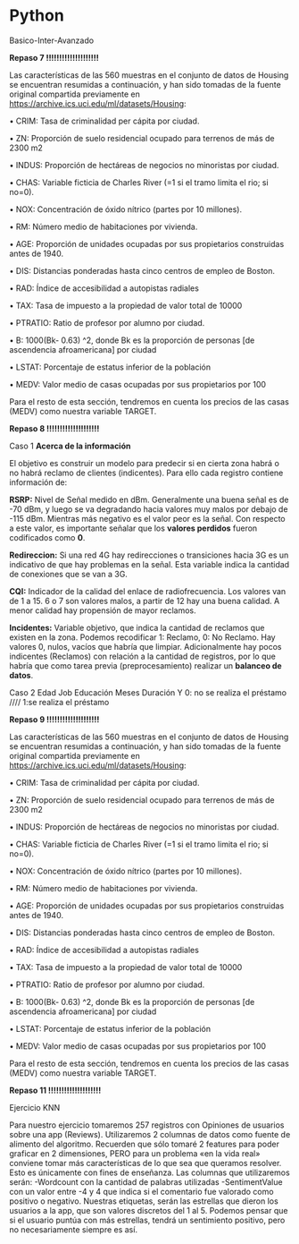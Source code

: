 # Python
Basico-Inter-Avanzado

**Repaso 7 !!!!!!!!!!!!!!!!!!!!**

Las características de las 560 muestras en el conjunto de datos de Housing se encuentran resumidas a continuación, y han sido tomadas de la fuente original compartida previamente en https://archive.ics.uci.edu/ml/datasets/Housing: 

•	CRIM: Tasa de criminalidad per cápita por ciudad.

•	ZN: Proporción de suelo residencial ocupado para terrenos de más de 2300 m2

•	INDUS: Proporción de hectáreas de negocios no minoristas por ciudad.

•	CHAS: Variable ficticia de Charles River (=1 si el tramo limita el rio; si no=0).

•	NOX: Concentración de óxido nítrico (partes por 10 millones).

•	RM: Número medio de habitaciones por vivienda.

•	AGE: Proporción de unidades ocupadas por sus propietarios construidas antes de 1940.

•	DIS: Distancias ponderadas hasta cinco centros de empleo de Boston.

•	RAD: Índice de accesibilidad a autopistas radiales

•	TAX: Tasa de impuesto a la propiedad de valor total de 10000

•	PTRATIO: Ratio de profesor por alumno por ciudad.

•	B: 1000(Bk- 0.63) ^2, donde Bk es la proporción de personas [de ascendencia afroamericana] por ciudad

•	LSTAT: Porcentaje de estatus inferior de la población

•	MEDV: Valor medio de casas ocupadas por sus propietarios por 100

Para el resto de esta sección, tendremos en cuenta los precios de las casas (MEDV) como nuestra variable TARGET.

**Repaso 8 !!!!!!!!!!!!!!!!!!!!**

Caso 1
**Acerca de la información**

El objetivo es construir un modelo para predecir si en cierta zona habrá o no habrá reclamo de clientes (indicentes). Para ello cada registro contiene información de:

**RSRP:** Nivel de Señal medido en dBm. Generalmente una buena señal es de -70 dBm, y luego se va degradando hacia valores muy malos por debajo de -115 dBm. Mientras más negativo es el valor peor es la señal. Con respecto a este valor, es importante señalar que los **valores perdidos** fueron codificados como **0**.

**Redireccion:** Si una red 4G hay redirecciones o transiciones hacia 3G es un indicativo de que hay problemas en la señal. Esta variable indica la cantidad de conexiones que se van a 3G.

**CQI:** Indicador de la calidad del enlace de radiofrecuencia. Los valores van de 1 a 15. 6 o 7 son valores malos, a partir de 12 hay una buena calidad. A menor calidad hay propensión de mayor reclamos.

**Incidentes:** Variable objetivo, que indica la cantidad de reclamos que existen en la zona. Podemos recodificar 1: Reclamo, 0: No Reclamo. Hay valores 0, nulos, vacíos que habría que limpiar. Adicionalmente hay pocos indicentes (Reclamos) con relación a la cantidad de registros, por lo que habría que como tarea previa (preprocesamiento) realizar un **balanceo de datos**.

Caso 2
Edad
Job
Educación
Meses
Duración
Y 0:    no se realiza el préstamo                      ////                          1:se realiza el préstamo

**Repaso 9 !!!!!!!!!!!!!!!!!!!!**

Las características de las 560 muestras en el conjunto de datos de Housing se encuentran resumidas a continuación, y han sido tomadas de la fuente original compartida previamente en https://archive.ics.uci.edu/ml/datasets/Housing:

•	CRIM: Tasa de criminalidad per cápita por ciudad.

•	ZN: Proporción de suelo residencial ocupado para terrenos de más de 2300 m2

•	INDUS: Proporción de hectáreas de negocios no minoristas por ciudad.

•	CHAS: Variable ficticia de Charles River (=1 si el tramo limita el rio; si no=0).

•	NOX: Concentración de óxido nítrico (partes por 10 millones).

•	RM: Número medio de habitaciones por vivienda.

•	AGE: Proporción de unidades ocupadas por sus propietarios construidas antes de 1940.

•	DIS: Distancias ponderadas hasta cinco centros de empleo de Boston.

•	RAD: Índice de accesibilidad a autopistas radiales

•	TAX: Tasa de impuesto a la propiedad de valor total de 10000

•	PTRATIO: Ratio de profesor por alumno por ciudad.

•	B: 1000(Bk- 0.63) ^2, donde Bk es la proporción de personas [de ascendencia afroamericana] por ciudad

•	LSTAT: Porcentaje de estatus inferior de la población

•	MEDV: Valor medio de casas ocupadas por sus propietarios por 100

Para el resto de esta sección, tendremos en cuenta los precios de las casas (MEDV) como nuestra variable TARGET.

**Repaso 11 !!!!!!!!!!!!!!!!!!!!**

Ejercicio KNN

Para nuestro ejercicio tomaremos 257 registros con Opiniones de usuarios sobre una app (Reviews). Utilizaremos 2 columnas de datos como fuente de alimento del algoritmo. Recuerden que sólo tomaré 2 features para poder graficar en 2 dimensiones, PERO para un problema «en la vida real» conviene tomar más características de lo que sea que queramos resolver. Esto es únicamente con fines de enseñanza. Las columnas que utilizaremos serán:
-Wordcount con la cantidad de palabras utilizadas -SentimentValue con un valor entre -4 y 4 que indica si el comentario fue valorado como positivo o negativo.
Nuestras etiquetas, serán las estrellas que dieron los usuarios a la app, que son valores discretos del 1 al 5. Podemos pensar que si el usuario puntúa con más estrellas, tendrá un sentimiento positivo, pero no necesariamente siempre es así.
